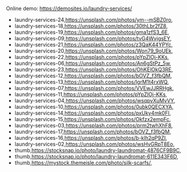 
Online demo: https://demosites.io/laundry-services/




- laundry-services-24,https://unsplash.com/photos/ym--mSBZ0ro,
- laundry-services-18,https://unsplash.com/photos/30thLbr2fZ8,
- laundry-services-19,https://unsplash.com/photos/gma1zfS3_6E,
- laundry-services-09,https://unsplash.com/photos/tvG4WvjgsEY,
- laundry-services-21,https://unsplash.com/photos/z3QaK44YPYc,
- laundry-services-20,https://unsplash.com/photos/Won79_9oUEk,
- laundry-services-22,https://unsplash.com/photos/pYpZIOj-KKs,
- laundry-services-06,https://unsplash.com/photos/An6gStPz_5w,
- laundry-services-23,https://unsplash.com/photos/OhKElOkQ3RE,
- laundry-services-12,https://unsplash.com/photos/bOVZ_f3fbQM,
- laundry-services-13,https://unsplash.com/photos/lgrM1t4rxWQ,
- laundry-services-07,https://unsplash.com/photos/VVEwJJRRHgk,
- laundry-services-11,https://unsplash.com/photos/pYpZIOj-KKs,
- laundry-services-04,https://unsplash.com/photos/wsqpvXuMvVY,
- laundry-services-10,https://unsplash.com/photos/0ubk0QECXYA,
- laundry-services-14,https://unsplash.com/photos/pxUky4mk0FI,
- laundry-services-15,https://unsplash.com/photos/Okfzx2empFc,
- laundry-services-03,https://unsplash.com/photos/prm2twhXhF8,
- laundry-services-17,https://unsplash.com/photos/bOVZ_f3fbQM,
- laundry-services-16,https://unsplash.com/photos/b-klh2qP9ZI,
- laundry-services-02,https://unsplash.com/photos/wsHvGRpT8Eo,
- thumb,https://stocksnap.io/photo/laundry-laundromat-4876CF9B9C,
- thumb,https://stocksnap.io/photo/laundry-laundromat-611E343F6D,
- thumb,https://mystock.themeisle.com/photo/silk-scarfs/,
